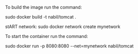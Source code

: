 To build the image run the command:

sudo docker build -t nabil/tomcat .

stART network:
sudo docker network create mynetwork

To start the container run the command:

sudo docker run -p 8080:8080 --net=mynetwork nabil/tomcat


